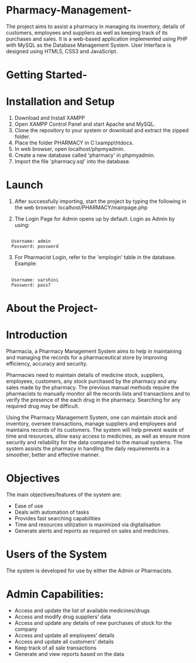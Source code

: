 # Pharmacy-Management-
The project aims to assist a pharmacy in managing its inventory, details of customers, employees and suppliers as well as keeping track of its purchases and sales. It is a web-based application implemented using PHP with MySQL as the Database Management System. User Interface is designed using HTML5, CSS3 and JavaScript.

# Getting Started-
# Installation and Setup
1. Download and Install XAMPP
2. Open XAMPP Control Panel and start Apache and MySQL.
3. Clone the repository to your system or download and extract the zipped folder.
4. Place the folder PHARMACY in C:\xampp\htdocs.
5. In web browser, open localhost/phpmyadmin.
6. Create a new database called 'pharmacy' in phpmyadmin.
7. Import the file 'pharmacy.sql' into the database.

# Launch
1. After successfully importing, start the project by typing the following in the web browser: localhost/PHARMACY/mainpage.php
   
2. The Login Page for Admin opens up by default. Login as Admin by using:
##
      Username: admin
      Password: password   
3. For Pharmacist Login, refer to the 'emplogin' table in the database. Example:
##
      Username: varshini
      Password: pass7

# About the Project-
# Introduction
Pharmacia, a Pharmacy Management System aims to help in maintaining and managing the records for a pharmaceutical store by improving efficiency, accuracy and security.

Pharmacies need to maintain details of medicine stock, suppliers, employees, customers, any stock purchased by the pharmacy and any sales made by the pharmacy. The previous manual methods require the pharmacists to manually monitor all the records lists and transactions and to verify the presence of the each drug in the pharmacy. Searching for any required drug may be difficult.

Using the Pharmacy Management System, one can maintain stock and inventory, oversee transactions, manage suppliers and employees and maintains records of its customers. The system will help prevent waste of time and resources, allow easy access to medicines, as well as ensure more security and reliability for the data compared to the manual systems. The system assists the pharmacy in handling the daily requirements in a smoother, better and effective manner.

# Objectives
The main objectives/features of the system are:

* Ease of use
* Deals with automation of tasks
* Provides fast searching capabilities
* Time and resources utilization is maximized via digitalisation
* Generate alerts and reports as required on sales and medicines.

# Users of the System
The system is developed for use by either the Admin or Pharmacists.

# Admin Capabilities:
* Access and update the list of available medicines/drugs
* Access and modify drug suppliers’ data
* Access and update any details of new purchases of stock for the company
* Access and update all employees’ details
* Access and update all customers’ details
* Keep track of all sale transactions
* Generate and view reports based on the data
